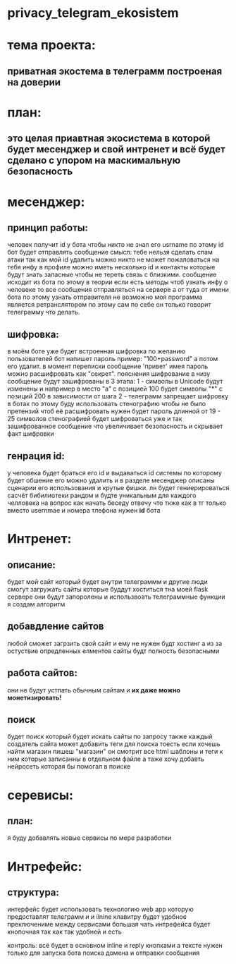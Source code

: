 # privacy_telegram_ekosistem
# тема проекта:
## приватная экостема в телеграмм построеная на **доверии**

# план:
## это целая приавтная экосистема в которой будет **месенджер** и свой **интренет** и всё будет сделано с упором на маскимальную безопасность

# месенджер:
## принцип работы:
человек получит id у бота чтобы никто не знал его usrname по этому id бот будет отправлять сообщение смысл: тебе нельзя сделать спам атаки так как мой id удалить можно никто не может пожаловаться на тебя инфу в профиле можно иметь несколько id и контакты которые будут знать запасные чтобы не тереть связь с близкими. сообщение исходит из бота по этому в теории если есть методы чтоб узнать инфу о человеке то все сообщения отправляться на сервере а от туда от имени бота по этому узнать отправителя не возможно моя программа является ретранслятором по этому сам по себе он только говорит телеграмму что делать.

## шифровка:
в моём боте уже будет встроенная шифровка по желанию пользователей
бот напишет пароль пример: "100+password" а потом его удалит. в момент переписки сообщение 'привет' имея пароль можно расшифровать как "секрет". пояснения шифрование в низу
сообщение будут зашифрованы в 3 этапа:
1 - символы в Unicode будут изменены и например в место "a" с позицией 100 будет символы "*" с позиций 200 в зависимости от шага
2 - телеграмм запрещает шифровку в ботах по этому буду использовать стенографию чтобы не было претензий чтоб её расшифровать нужен будет пароль длинной от 19 - 25 символов стенографией будет шифроваться уже и так зашифрованное сообщение что увеличивает безопасность и скрывает факт шифровки

## генрация id:
у человека будет браться его id и выдаваться id системы по которому будет обшение его можно удалить и в разделе месенджер описаны сценарии его использования и крутые фишки. лн будет гениерироваться сасчёт  бибилиотеки рандом и будте уникальным для каждого челловека на вопрос как начать беседу отвечу что ткже как в тг только вместо usernmae и номера тлефона нужен **id** бота

# Интренет:
## описание:
будет мой сайт который будет внутри телеграммм и другие люди смогут загружать сайты которые буддут хоститься тна моей flask сервере они будут запоролены и использвоать телеграммные функции я создам алгоритм 

## добавдление сайтов
любой сможет загрзить свой сайт и ему не нужен будт хостинг а из за остуствие опредленных елментов сайты будт полность безопасными

## работа сайтов:
они не будут устпать обычным сайтам и
**их даже можно монетизировать!**

## поиск
будет поиск который будет искать сайты по запросу также каждый создатель сайта может добавить теги для поиска тоесть если хочешь найти магазин пишеш "магазин" он смотрит все html шаблоны и теги к ним которые записанны в отдельном файле а таже хочу добавть нейросеть которая бы помогал в поиске

# серевисы: 
## план:
я буду добавлять новые сервисы по мере разработки

# Интрефейс:
## структура:
интерфейс будет использовать технологию web app которую предоставлят телеграмм и и ilnine клавитру будет удобное преключениме между сервисами большая чать интрефейса будет кнопочная так как так удобней и есть 

контроль:
всё будет в основном inline и reply кнопками а тексте нужен только для запуска бота поиска домена и отправки сообщения
